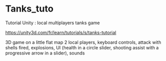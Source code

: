 # Tanks_tuto
Tutorial Unity : local multiplayers tanks game

https://unity3d.com/fr/learn/tutorials/s/tanks-tutorial

3D game on a little flat map
2 local players, 
keyboard controls, 
attack with shells fired, explosions, 
UI (health in a circle slider, shooting assist with a progressive arrow in a slider), 
sounds
